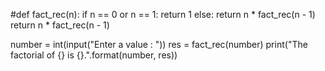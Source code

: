 #def fact_rec(n):
  if n == 0 or n == 1:
    return 1
  else:
    return n * fact_rec(n - 1)
    return n * fact_rec(n - 1)


number = int(input("Enter a value : "))
res = fact_rec(number)
print("The factorial of {} is {}.".format(number, res)) 
